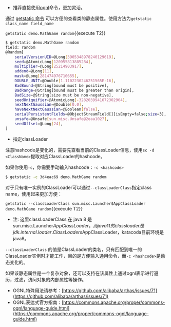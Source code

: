 * 推荐直接使用[ognl](https://arthas.aliyun.com/doc/arthas-tutorials.html?language=cn&id=ognl)命令，更加灵活。

通过 [getstatic 命令](https://arthas.aliyun.com/doc/getstatic.html) 可以方便的查看类的静态属性。使用方法为`getstatic class_name field_name`

`getstatic demo.MathGame random`{{execute T2}}

```bash
$ getstatic demo.MathGame random
field: random
@Random[
    serialVersionUID=@Long[3905348978240129619],
    seed=@AtomicLong[120955813885284],
    multiplier=@Long[25214903917],
    addend=@Long[11],
    mask=@Long[281474976710655],
    DOUBLE_UNIT=@Double[1.1102230246251565E-16],
    BadBound=@String[bound must be positive],
    BadRange=@String[bound must be greater than origin],
    BadSize=@String[size must be non-negative],
    seedUniquifier=@AtomicLong[-3282039941672302964],
    nextNextGaussian=@Double[0.0],
    haveNextNextGaussian=@Boolean[false],
    serialPersistentFields=@ObjectStreamField[][isEmpty=false;size=3],
    unsafe=@Unsafe[sun.misc.Unsafe@2eaa1027],
    seedOffset=@Long[24],
]
```

* 指定classLoader

注意hashcode是变化的，需要先查看当前的ClassLoader信息，使用`sc -d <ClassName>`提取对应ClassLoader的hashcode。

如果你使用`-c`，你需要手动输入hashcode：`-c <hashcode>`

```bash
$ getstatic -c 3d4eac69 demo.MathGame random
```

对于只有唯一实例的ClassLoader可以通过`--classLoaderClass`指定class name，使用起来更加方便：

`getstatic --classLoaderClass sun.misc.Launcher$AppClassLoader demo.MathGame random`{{execute T2}}

  * 注: 这里classLoaderClass 在 java 8 是 sun.misc.Launcher$AppClassLoader，而java 11的classloader是jdk.internal.loader.ClassLoaders$AppClassLoader，katacoda目前环境是java8。

`--classLoaderClass` 的值是ClassLoader的类名，只有匹配到唯一的ClassLoader实例时才能工作，目的是方便输入通用命令，而`-c <hashcode>`是动态变化的。

如果该静态属性是一个复杂对象，还可以支持在该属性上通过ognl表示进行遍历，过滤，访问对象的内部属性等操作。

* OGNL特殊用法请参考：[https://github.com/alibaba/arthas/issues/71](https://github.com/alibaba/arthas/issues/71)
* OGNL表达式官方指南：[https://commons.apache.org/proper/commons-ognl/language-guide.html](https://commons.apache.org/proper/commons-ognl/language-guide.html)
